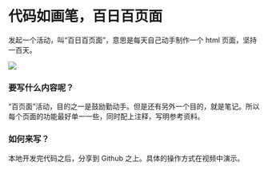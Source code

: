 # 代码如画笔，百日百页面

发起一个活动，叫“百日百页面”，意思是每天自己动手制作一个 html 页面，坚持一百天。


![](http://media.haoduoshipin.com/pic/haoduo/175/100.png)

### 要写什么内容呢？

“百页面”活动，目的之一是鼓励勤动手。但是还有另外一个目的，就是笔记。所以每个页面的功能最好单一一些，同时配上注释，写明参考资料。

### 如何来写？

本地开发完代码之后，分享到 Github 之上。具体的操作方式在视频中演示。
